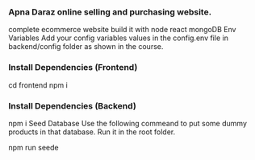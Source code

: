### Apna Daraz online selling and purchasing website.

complete ecommerce website build it with node react mongoDB Env Variables
Add your config variables values in the config.env file in backend/config folder as shown in the course.

### Install Dependencies (Frontend)

cd frontend
npm i

### Install Dependencies (Backend)

npm i
Seed Database
Use the following commeand to put some dummy products in that database. Run it in the root folder.

npm run seede
